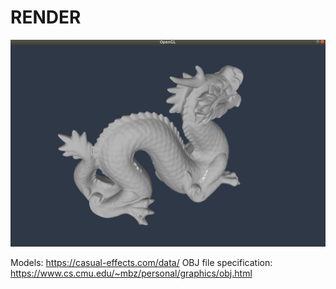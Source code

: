 # RENDER

![Stanford Dragon](images/stanford-dragon.png)

Models: https://casual-effects.com/data/
OBJ file specification: https://www.cs.cmu.edu/~mbz/personal/graphics/obj.html
